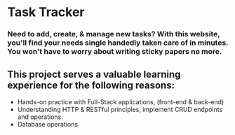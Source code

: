 # Task Tracker
### Need to add, create, & manage new tasks? With this website, you'll find your needs single handedly taken care of in minutes. You won't have to worry about writing sticky papers no more.

## This project serves a valuable learning experience for the following reasons:

- Hands-on practice with Full-Stack applications, (front-end & back-end)
- Understanding HTTP & RESTful principles, implement CRUD endpoints and operations.
- Database operations
